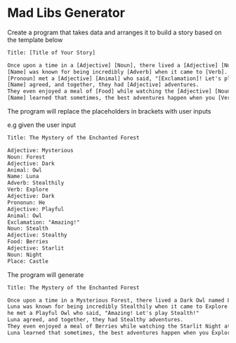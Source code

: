 # Mad Libs Generator

Create a program that takes data and arranges it to build a story based on the template below

```txt
Title: [Title of Your Story]

Once upon a time in a [Adjective] [Noun], there lived a [Adjective] [Noun] named [Name]. 
[Name] was known for being incredibly [Adverb] when it came to [Verb]. One [Adjective] day, 
[Pronoun] met a [Adjective] [Animal] who said, "[Exclamation]! Let's play [Noun]!"
[Name] agreed, and together, they had [Adjective] adventures. 
They even enjoyed a meal of [Food] while watching the [Adjective] [Noun] at [Place].
[Name] learned that sometimes, the best adventures happen when you [Verb] and enjoy the world around you.
```

The program will replace the placeholders in brackets with user inputs

e.g
given the user input 
```txt
Title: The Mystery of the Enchanted Forest

Adjective: Mysterious
Noun: Forest
Adjective: Dark
Animal: Owl
Name: Luna
Adverb: Stealthily
Verb: Explore
Adjective: Dark
Prononun: He
Adjective: Playful
Animal: Owl
Exclamation: "Amazing!"
Noun: Stealth
Adjective: Stealthy
Food: Berries
Adjective: Starlit
Noun: Night
Place: Castle
```
The program will generate

```txt
Title: The Mystery of the Enchanted Forest

Once upon a time in a Mysterious Forest, there lived a Dark Owl named Luna. 
Luna was known for being incredibly Stealthily when it came to Explore. One Dark day, 
he met a Playful Owl who said, "Amazing! Let's play Stealth!"
Luna agreed, and together, they had Stealthy adventures. 
They even enjoyed a meal of Berries while watching the Starlit Night at Castle.
Luna learned that sometimes, the best adventures happen when you Explore and enjoy the world around you.
```


